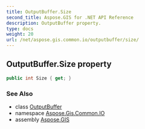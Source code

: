 ```yaml
---
title: OutputBuffer.Size
second_title: Aspose.GIS for .NET API Reference
description: OutputBuffer property. 
type: docs
weight: 20
url: /net/aspose.gis.common.io/outputbuffer/size/
---
```

## OutputBuffer.Size property

```csharp
public int Size { get; }
```

### See Also

* class [OutputBuffer](../)
* namespace [Aspose.Gis.Common.IO](../../outputbuffer/)
* assembly [Aspose.GIS](../../../)


